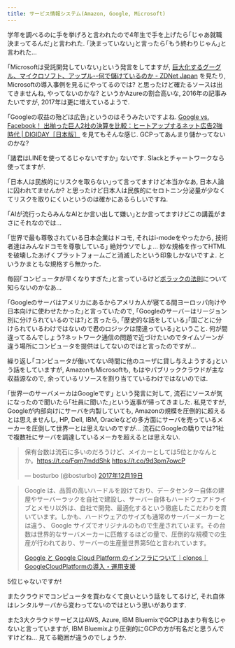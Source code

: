 ```yaml
---
title: サービス情報システム(Amazon, Google, Microsoft)
---
```


学年を調べるのに手を挙げろと言われたので4年生で手を上げたら｢じゃあ就職決まってるんだ｣と言われた.
｢決まっていない｣と言ったら｢もう終わりじゃん｣と言われた…

｢Microsoftは受託開発していない｣という発言をしてますが,
[巨大化するグーグル、マイクロソフト、アップル--何で儲けているのか - ZDNet Japan](https://japan.zdnet.com/article/35078729/)
を見たり,
Microsoftの導入事例を見るにやってるのでは?
と思ったけど確たるソースは出てきませんね,
やってないのかな?
というかAzureの割合高いな,
2016年の記事みたいですが,
2017年は更に増えているようで.

｢Googleの収益の殆どは広告｣というのはそうみたいですよね.
[Google vs. Facebook！ 出揃った巨人2社の決算を比較：ヒートアップするネット広告2強時代 | DIGIDAY［日本版］](http://digiday.jp/platforms/google-tremendous-q4-result/)
を見てもそんな感じ.
GCPってあんまり儲かってないのかな?

｢諸君はLINEを使ってるじゃないですか｣
ないです.
Slackとチャートワークなら使ってますが.

｢日本人は民族的にリスクを取らない｣って言ってますけど本当かなあ,
日本人論に囚われてませんか?
と思ったけど日本人は民族的にセロトニン分泌量が少なくてリスクを取りにくいというのは確かにあるらしいですね.

｢AIが流行ったらみんなAIとか言い出して嫌い｣とか言ってますけどこの講義がまさにそれなのでは…

｢世界で最も尊敬されている日本企業はドコモ, それはi-modeをやったから, 技術者達はみんなドコモを尊敬している｣
絶対ウソでしょ…
妙な規格を作ってHTMLを破壊したあげくプラットフォームごと消滅したという印象しかないですよ.
というかまともな規格すら無かった.

毎回｢コンピュータが早くなりすぎた｣と言っているけど[ポラックの法則](https://ja.wikipedia.org/wiki/%E3%83%9D%E3%83%A9%E3%83%83%E3%82%AF%E3%81%AE%E6%B3%95%E5%89%87)について知らないのかなあ…

｢Googleのサーバはアメリカにあるからアメリカ人が寝てる間ヨーロッパ向けや日本向けに使わせたかった｣と言っていたので,
｢Googleのサーバーはリージョン別に分けられているのでは?｣と言ったら,
｢歴史的な話をしている｣｢国ごとに分けられているわけではないので君のロジックは間違っている｣ということ.
何が間違ってるんでしょう?ネットワーク通信の問題で近づけたいのでタイムゾーンが違う場所にコンピュータを提供はしてないのではと言ったのですが…

繰り返し｢コンピュータが働いてない時間に他のユーザに貸し与えようする｣という話をしていますが,
AmazonもMicrosoftも,
もはやパブリッククラウドが主な収益源なので,
余っているリソースを割り当てているわけではないのでは.

｢世界一のサーバメーカはGoogleです｣
という発言に対して,
流石にソースが気になったので聞いたら｢社員に聞いた｣という返事が帰ってきました.
私見ですが,
Googleが内部向けにサーバを内製していても,
Amazonの規模を圧倒的に超えるとは思えませんし, HP, Dell, IBM, Oracleなどの多方面にサーバを売っているメーカーを圧倒して世界一とは思えないのですが…
流石にGoogleの驕りでは?1社で複数社にサーバを調達しているメーカを超えるとは思えない.

<blockquote class="twitter-tweet" data-lang="ja"><p lang="ja" dir="ltr">保有台数は流石に多いのだろうけど、メイカーとしては5位とかなんとか。<a href="https://t.co/Fqm7mddShk">https://t.co/Fqm7mddShk</a> <a href="https://t.co/9d3pm7owcP">https://t.co/9d3pm7owcP</a></p>&mdash; bosturbo (@bosturbo) <a href="https://twitter.com/bosturbo/status/942928704295936000?ref_src=twsrc%5Etfw">2017年12月19日</a></blockquote>

> Google は、品質の高いハードルを設けており、データセンター自体の建屋やサーバーラックを自社で建設し、サーバー自体もハードウェアドライブとメモリ以外は、自社で開発、最適化するという徹底したこだわりを貫いています。しかも、ハードウェアのサイズも通常のサーバーメーカーとは違う、 Google サイズでオリジナルのもので生産されています。その台数は世界的なサーバメーカーに匹敵するほどの量で、圧倒的な規模での生産が行われており、サーバーの生産量世界第5位と言われています。
>
> [Google と Google Cloud Platform のインフラについて｜clonos｜GoogleCloudPlatformの導入・運用支援](https://clonos.jp/knowledge/detail11/)

5位じゃないですか!

またクラウドでコンピュータを買わなくて良いという話をしてるけど,
それ自体はレンタルサーバから変わってないのではという思いがあります.

また3大クラウドサービスはAWS, Azure, IBM BluemixでGCPはあまり有名じゃないと言っていますが,
IBM Bluemixより圧倒的にGCPの方が有名だと思うんですけどね…
見てる範囲が違うのでしょうか.
